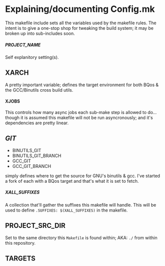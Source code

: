 # Explaining/documenting Config.mk

This makefile include sets all the variables used by the makefile rules.  The intent is to give a one-stop shop for tweaking the build system; it may be broken up into sub-includes soon.

##### PROJECT_NAME

Self explanitory setting(s).

## XARCH

A pretty important variable; defines the target environment for both BQos & the GCC/Binutils cross build utils.

#### XJOBS

This controls how many async jobs each sub-make step is allowed to do... though it is assumed this makefile will not be run asyncronously; and it's dependencies are pretty linear. 

## *_GIT_*

- BINUTILS_GIT
- BINUTILS_GIT_BRANCH
- GCC_GIT
- GCC_GIT_BRANCH


simply defines where to get the source for GNU's binutils & gcc.  I've started a fork of each with a BQos target and that's what it is set to fetch.

##### XALL_SUFFIXES

A collection that'll gather the suffixes this makefile will handle.
This will be used to define `.SUFFIXES: $(XALL_SUFFIXES)` in the makefile.

## PROJECT_SRC_DIR

Set to the same directory this `Makefile` is found within; AKA: `./` from within this repository.

## TARGETS
